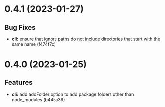 # 0.4.1 (2023-01-27)
## Bug Fixes 
- __cli:__ ensure that ignore paths do not include directories that start with the same name (f474f7c)
# 0.4.0 (2023-01-25)

## Features

-   **cli:** add addFolder option to add package folders other than node_modules (b445a36)
